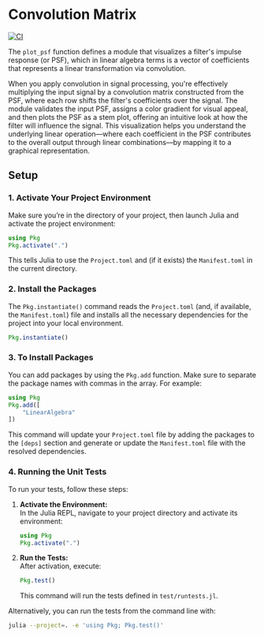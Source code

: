 # Convolution Matrix

[![CI](https://github.com/hom-bahrani/ConvolutionMatrix/actions/workflows/ci.yml/badge.svg)](https://github.com/hom-bahrani/ConvolutionMatrix/actions/workflows/ci.yml)

The `plot_psf` function defines a module that visualizes a filter's impulse response (or PSF), which in linear algebra terms is a vector of coefficients that represents a linear transformation via convolution. 

When you apply convolution in signal processing, you're effectively multiplying the input signal by a convolution matrix constructed from the PSF, where each row shifts the filter's coefficients over the signal. The module validates the input PSF, assigns a color gradient for visual appeal, and then plots the PSF as a stem plot, offering an intuitive look at how the filter will influence the signal. This visualization helps you understand the underlying linear operation—where each coefficient in the PSF contributes to the overall output through linear combinations—by mapping it to a graphical representation.


## Setup

### 1. Activate Your Project Environment

Make sure you’re in the directory of your project, then launch Julia and activate the project environment:

```julia
using Pkg
Pkg.activate(".")
```

This tells Julia to use the `Project.toml` and (if it exists) the `Manifest.toml` in the current directory.

### 2. Install the Packages

The `Pkg.instantiate()` command reads the `Project.toml` (and, if available, the `Manifest.toml`) file and installs all the necessary dependencies for the project into your local environment. 

```julia
Pkg.instantiate()
```

### 3. To Install Packages

You can add packages by using the `Pkg.add` function. Make sure to separate the package names with commas in the array. For example:

```julia
using Pkg
Pkg.add([
    "LinearAlgebra"
])
```

This command will update your `Project.toml` file by adding the packages to the `[deps]` section and generate or update the `Manifest.toml` file with the resolved dependencies.

### 4. Running the Unit Tests

To run your tests, follow these steps:

1. **Activate the Environment:**  
   In the Julia REPL, navigate to your project directory and activate its environment:
   ```julia
   using Pkg
   Pkg.activate(".")
   ```

2. **Run the Tests:**  
   After activation, execute:
   ```julia
   Pkg.test()
   ```
   This command will run the tests defined in `test/runtests.jl`.

Alternatively, you can run the tests from the command line with:
```bash
julia --project=. -e 'using Pkg; Pkg.test()'
```
